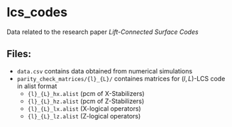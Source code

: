 # lcs_codes

Data related to the research paper *Lift-Connected Surface Codes* [](https://doi.org/10.48550/arXiv.2401.02911/)

## Files:
- `data.csv` contains data obtained from numerical simulations
- `parity_check_matrices/{l}_{L}/` containes matrices for $(l,L)$-LCS code in alist format [](http://www.inference.org.uk/mackay/codes/alist.html)
  - `{l}_{L}_hx.alist` (pcm of X-Stabilizers)
  - `{l}_{L}_hz.alist` (pcm of Z-Stabilizers)
  - `{l}_{L}_lx.alist` (X-logical operators)
  - `{l}_{L}_lz.alist` (Z-logical operators)
